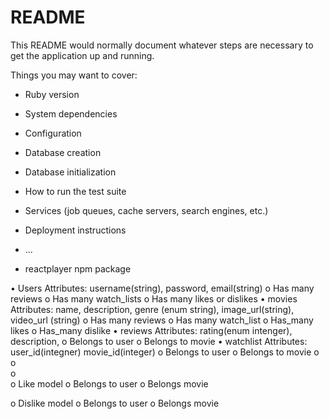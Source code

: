 # README

This README would normally document whatever steps are necessary to get the
application up and running.

Things you may want to cover:

* Ruby version

* System dependencies

* Configuration

* Database creation

* Database initialization

* How to run the test suite

* Services (job queues, cache servers, search engines, etc.)

* Deployment instructions

* ...

* reactplayer npm package

•	Users
Attributes:  username(string), password, email(string)
o	Has many reviews
o	Has many watch_lists
o	Has many likes or dislikes
•	movies
Attributes: name, description,  genre (enum  string), image_url(string), video_url (string)
o	Has many reviews
o	Has many watch_list
o	Has_many likes
o	Has_many dislike
•	reviews
Attributes: rating(enum intenger), description,
o	Belongs to user
o	Belongs to movie
•	watchlist
Attributes: user_id(integner) movie_id(integer)
o	Belongs to user
o	 Belongs to movie
o	
o	
o	
o	Like model
o	Belongs to user
o	Belongs movie

o	Dislike model
o	Belongs to user
o	Belongs movie

